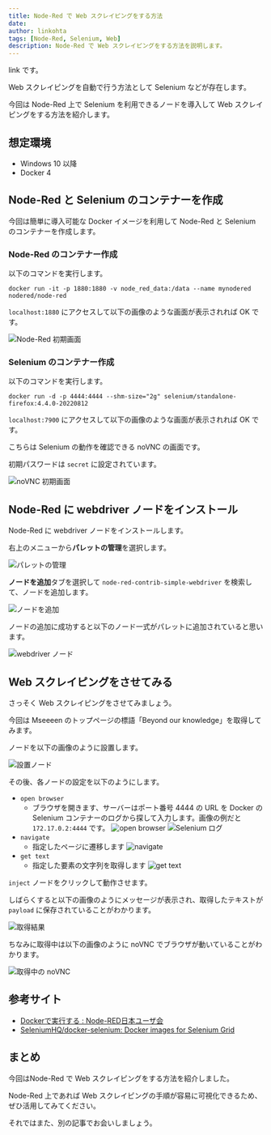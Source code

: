 ```yaml
---
title: Node-Red で Web スクレイピングをする方法
date: 
author: linkohta
tags: [Node-Red, Selenium, Web]
description: Node-Red で Web スクレイピングをする方法を説明します。
---
```


link です。

Web スクレイピングを自動で行う方法として Selenium などが存在します。

今回は Node-Red 上で Selenium を利用できるノードを導入して Web スクレイピングをする方法を紹介します。

## 想定環境

- Windows 10 以降
- Docker 4

## Node-Red と Selenium のコンテナーを作成

今回は簡単に導入可能な Docker イメージを利用して Node-Red と Selenium のコンテナーを作成します。

### Node-Red のコンテナー作成

以下のコマンドを実行します。

```bash:title=Node-Redのコンテナー作成
docker run -it -p 1880:1880 -v node_red_data:/data --name mynodered nodered/node-red
```

`localhost:1880` にアクセスして以下の画像のような画面が表示されれば OK です。

![Node-Red 初期画面](images/2022-08-14_14h38_46.png)

### Selenium のコンテナー作成

以下のコマンドを実行します。

```bash:title=Seleniumのコンテナー作成
docker run -d -p 4444:4444 --shm-size="2g" selenium/standalone-firefox:4.4.0-20220812
```

`localhost:7900` にアクセスして以下の画像のような画面が表示されれば OK です。

こちらは Selenium の動作を確認できる noVNC の画面です。

初期パスワードは `secret` に設定されています。

![noVNC 初期画面](images/2022-10-25_23h44_15.png)

## Node-Red に webdriver ノードをインストール

Node-Red に webdriver ノードをインストールします。

右上のメニューから**パレットの管理**を選択します。

![パレットの管理](images/2022-08-14_14h45_59.png)

**ノードを追加**タブを選択して `node-red-contrib-simple-webdriver` を検索して、ノードを追加します。

![ノードを追加](images/2022-08-14_14h58_03.png)

ノードの追加に成功すると以下のノード一式がパレットに追加されていると思います。

![webdriver ノード](images/2022-08-14_14h58_52.png)

## Web スクレイピングをさせてみる

さっそく Web スクレイピングをさせてみましょう。

今回は Mseeeen のトップページの標語「Beyond our knowledge」を取得してみます。

ノードを以下の画像のように設置します。

![設置ノード](images\2022-10-26_23h28_01.png)

その後、各ノードの設定を以下のようにします。

- `open browser`
  - ブラウザを開きます、サーバーはポート番号 4444 の URL を Docker の Selenium コンテナーのログから探して入力します。画像の例だと `172.17.0.2:4444` です。 
![open browser](images\2022-10-26_23h28_20.png)
![Selenium ログ](images\2022-10-26_23h55_14.png)
- `navigate`
  - 指定したページに遷移します
![navigate](images\2022-10-26_23h28_34.png)
- `get text`
  - 指定した要素の文字列を取得します
![get text](images\2022-10-26_23h29_16.png)

`inject` ノードをクリックして動作させます。

しばらくすると以下の画像のようにメッセージが表示され、取得したテキストが `payload` に保存されていることがわかります。

![取得結果](images\2022-10-26_23h29_51.png)

ちなみに取得中は以下の画像のように noVNC でブラウザが動いていることがわかります。

![取得中の noVNC](images\2022-10-26_23h30_58.png)

## 参考サイト

- [Dockerで実行する : Node-RED日本ユーザ会](https://nodered.jp/docs/getting-started/docker)
- [SeleniumHQ/docker-selenium: Docker images for Selenium Grid](https://github.com/SeleniumHQ/docker-selenium)

## まとめ

今回はNode-Red で Web スクレイピングをする方法を紹介しました。

Node-Red 上であれば Web スクレイピングの手順が容易に可視化できるため、ぜひ活用してみてください。

それではまた、別の記事でお会いしましょう。